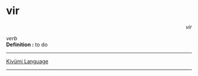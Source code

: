 
# vir

<div align="right"><i>vir</i></div>

*verb*  
**Definition :** to do  

---

[Kivümi Language](../README.md)

---

